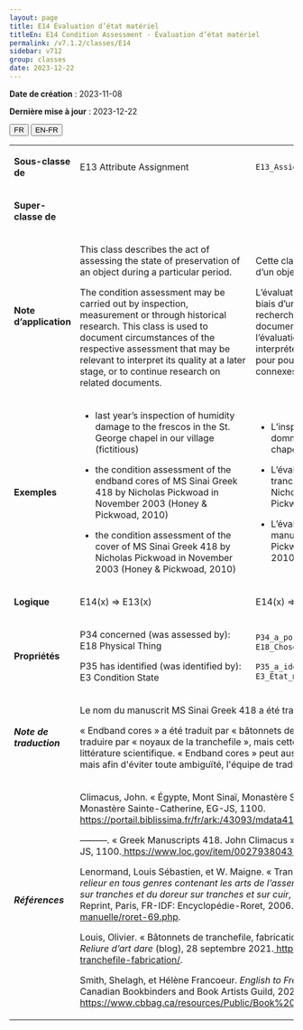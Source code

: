 ```yaml
---
layout: page
title: E14 Évaluation d’état matériel
titleEn: E14 Condition Assessment - Évaluation d’état matériel
permalink: /v7.1.2/classes/E14
sidebar: v712
group: classes
date: 2023-12-22
---
```


**Date de création** : 2023-11-08

**Dernière mise à jour** : 2023-12-22

<div class="lang-buttons">
 <button id="fr" class="activate">FR</button>
 <button id="en-fr">EN-FR</button>
</div>

<table>
<tbody>
<tr>
<td><p><strong>Sous-classe de</strong></p></td>
<td class="en">
<p>E13 Attribute Assignment</p>
</td>
<td>
<p><code class="language-plaintext highlighter-rouge">E13_Assignation_d’attribut</code></p>
</td>
</tr>
<tr>
<td><p><strong>Super-classe de</strong></p></td>
<td class="en">
</td>
<td>
</td>
</tr>
<tr>
<td><p><strong>Note d’application</strong></p></td>
<td class="en">
<p>This class describes the act of assessing the state of preservation of an object during a particular period.</p>
<p>The condition assessment may be carried out by inspection, measurement or through historical research. This class is used to document circumstances of the respective assessment that may be relevant to interpret its quality at a later stage, or to continue research on related documents.</p>
</td>
<td>
<p>Cette classe décrit l’acte d’évaluer l’état de conservation d’un objet durant une période donnée. </p>
<p>L’évaluation d’état matériel peut être effectuée par le biais d’une inspection, d’un mesurage ou d’une recherche historique. Cette classe est utilisée afin de documenter les circonstances ayant conduit à l’évaluation qui pourraient être pertinentes pour interpréter la qualité de l’objet à un stade ultérieur, ou pour poursuivre la recherche sur des documents connexes.</p>
</td>
</tr>
<tr>
<td><p><strong>Exemples</strong></p></td>
<td class="en">
<ul>
<li><p>last year’s inspection of humidity damage to the frescos in the St. George chapel in our village (fictitious)</p>
</li>
<li><p>the condition assessment of the endband cores of MS Sinai Greek 418 by Nicholas Pickwoad in November 2003 (Honey & Pickwoad, 2010)</p>
</li>
<li><p>the condition assessment of the cover of MS Sinai Greek 418 by Nicholas Pickwoad in November 2003 (Honey & Pickwoad, 2010)</p>
</li>
</ul>
</td>
<td>
<ul>
<li><p>L’inspection datant de l’année dernière des dommages causés par l’humidité aux fresques de la chapelle Saint-George de notre village (fictif)</p>
</li>
<li><p>L’évaluation de l’état matériel des bâtonnets de la tranchefile du manuscrit <em>Mont Sinaï, MS gr. 418</em> par Nicholas Pickwoad en novembre 2003 (Honey & Pickwoad, 2010)</p>
</li>
<li><p>L’évaluation de l'état matériel de la couverture du manuscrit <em>Mont Sinaï, MS gr. 418</em> par Nicholas Pickwoad en novembre 2003 (Honey & Pickwoad, 2010)</p>
</li>
</ul>
</td>
</tr>
<tr>
<td><p><strong>Logique</strong></p></td>
<td class="en">
<p>E14(x) ⇒ E13(x)</p>
</td>
<td>
<p>E14(x) ⇒ E13(x)</p>
</td>
</tr>
<tr>
<td><p><strong>Propriétés</strong></p></td>
<td class="en">
<p>P34 concerned (was assessed by): E18 Physical Thing</p>
<p>P35 has identified (was identified by): E3 Condition State</p>
</td>
<td>
<p><code class="language-plaintext highlighter-rouge">P34_a_porté_sur (a_été_évalué_par)</code> : <code class="language-plaintext highlighter-rouge">E18_Chose_matérielle</code></p>
<p><code class="language-plaintext highlighter-rouge">P35_a_identifié (a_été_identifié_par)</code> : <code class="language-plaintext highlighter-rouge">E3_État_matériel</code></p>
</td>
</tr>
<tr>
<td><p><strong><em>Note de traduction</em></strong></p></td>
<td colspan="2">
<p>Le nom du manuscrit MS Sinai Greek 418 a été traduit en suivant les choix du Portail Biblissima</p>
<p>« Endband cores » a été traduit par « bâtonnets de la tranchefile ». Il aurait aussi été possible de traduire par « noyaux de la tranchefile », mais cette traduction est moins fréquente dans la littérature scientifique. « Endband cores » peut aussi se traduire uniquement par «<strong> </strong>bâtonnets », mais afin d'éviter toute ambiguïté, l'équipe de traduction a décidé d'ajouter « de la tranchefile ».</p>
</td>
</tr>
<tr>
<td><p><strong><em>Références</em></strong></p></td>
<td colspan="2">
<p>Climacus, John. « Égypte, Mont Sinaï, Monastère Sainte-Catherine, MS gr. 418 ». Manuscrit. Monastère Sainte-Catherine, EG-JS, 1100.<a href="https://portail.biblissima.fr/fr/ark:/43093/mdata4173039fff31678134d93fd0bd8ff41dd71226a8"><span class="underline"> </span></a><a href="https://portail.biblissima.fr/fr/ark:/43093/mdata4173039fff31678134d93fd0bd8ff41dd71226a8"><span class="underline">https://portail.biblissima.fr/fr/ark:/43093/mdata4173039fff31678134d93fd0bd8ff41dd71226a8</span></a>.</p>
<p>———. « Greek Manuscripts 418. John Climacus ». Manuscrit. Monastère Sainte-Catherine, EG-JS, 1100.<a href="https://www.loc.gov/item/00279380435-ms"><span class="underline"> </span></a><a href="https://www.loc.gov/item/00279380435-ms"><span class="underline">https://www.loc.gov/item/00279380435-ms</span></a>.</p>
<p>Lenormand, Louis Sébastien, et W. Maigne. « Tranchefile ». Dans <em>Nouveau manuel complet du relieur en tous genres contenant les arts de l’assembleur, du satineur, du cartonneur, du marbreur sur tranches et du doreur sur tranches et sur cuir</em>, édité par L. Mulo, 171‑75. Manuels Roret. 1900. Reprint, Paris, FR-IDF: Encyclopédie-Roret, 2006.<a href="https://www.moulinduverger.com/reliure-manuelle/roret-69.php"><span class="underline"> </span></a><a href="https://www.moulinduverger.com/reliure-manuelle/roret-69.php"><span class="underline">https://www.moulinduverger.com/reliure-manuelle/roret-69.php</span></a>.</p>
<p>Louis, Olivier. « Bâtonnets de tranchefile, fabrication, matériel utilisé et dimensions. » Blogue. <em>Reliure d’art dare</em> (blog), 28 septembre 2021.<a href="https://reliuredartdare.com/2021/09/batonnets-tranchefile-fabrication/"><span class="underline"> </span></a><a href="https://reliuredartdare.com/2021/09/batonnets-tranchefile-fabrication/"><span class="underline">https://reliuredartdare.com/2021/09/batonnets-tranchefile-fabrication/</span></a>.</p>
<p>Smith, Shelagh, et Hélène Francoeur. <em>English to French Book Arts Terms</em>. Toronto, CA-ON: Canadian Bookbinders and Book Artists Guild, 2021.<a href="https://www.cbbag.ca/resources/Public/Book%20Arts%20ENG%20FRE%20Translation.pdf"><span class="underline"> </span></a><a href="https://www.cbbag.ca/resources/Public/Book%20Arts%20ENG%20FRE%20Translation.pdf"><span class="underline">https://www.cbbag.ca/resources/Public/Book%20Arts%20ENG%20FRE%20Translation.pdf</span></a>.</p>
</td>
</tr>
</tbody>
</table>
